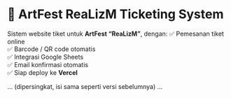 
# 🎫 ArtFest ReaLizM Ticketing System

Sistem website tiket untuk **ArtFest “ReaLizM”**, dengan:
✅ Pemesanan tiket online  
✅ Barcode / QR code otomatis  
✅ Integrasi Google Sheets  
✅ Email konfirmasi otomatis  
✅ Siap deploy ke **Vercel**

... (dipersingkat, isi sama seperti versi sebelumnya) ...
